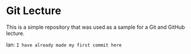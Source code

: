 # Git Lecture

This is a simple repository that was used as a sample for a Git and GitHub lecture.

Ian: `I have already made my first commit here`